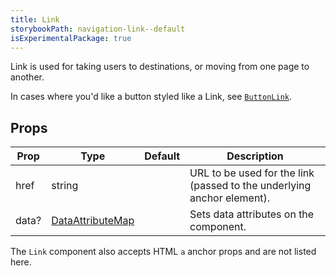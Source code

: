 ```yaml
---
title: Link
storybookPath: navigation-link--default
isExperimentalPackage: true
---
```


Link is used for taking users to destinations, or moving from one page to
another.

In cases where you'd like a button styled like a Link, see
[`ButtonLink`](/package/button#buttonlink).

## Props

| Prop  | Type                                   | Default | Description                                                            |
| ----- | -------------------------------------- | ------- | ---------------------------------------------------------------------- |
| href  | string                                 |         | URL to be used for the link (passed to the underlying anchor element). |
| data? | [DataAttributeMap][data-attribute-map] |         | Sets data attributes on the component.                                 |

[data-attribute-map]:
  https://github.com/brighte-labs/spark-web/blob/e7f6f4285b4cfd876312cc89fbdd094039aa239a/packages/utils/src/internal/buildDataAttributes.ts#L1

The `Link` component also accepts HTML `a` anchor props and are not listed here.
